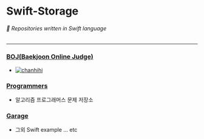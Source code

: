 # Swift-Storage
###### 📖 Repositories written in Swift language
-----------------------------------------
### [BOJ(Baekjoon Online Judge)][MyBOJlink]
[MyBOJlink]: https://github.com/chanhihi/Swift-Storage/tree/main/BOJ#bojbaekjoon-online-judge "BOJ"
  + [![chanhihi](http://mazassumnida.wtf/api/mini/generate_badge?boj=chanhihi)](https://solved.ac/chanhihi)

### [Programmers][MyPGlink]
[MyPGlink]: https://github.com/chanhihi/Swift-Storage/tree/main/%ED%94%84%EB%A1%9C%EA%B7%B8%EB%9E%98%EB%A8%B8%EC%8A%A4 "프로그래머스"
  + 알고리즘 프로그래머스 문제 저장소

### [Garage][MyGRlink]
[MyGRlink]: https://github.com/chanhihi/Swift-Storage/tree/main/Garage "Garage"
  + 그외 Swift example ... etc
